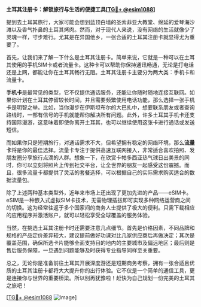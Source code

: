 **土耳其注册卡：解锁旅行与生活的便捷工具[[TG💪+ @esim1088](https://t.me/s/esim1088)]**

提到去土耳其旅行，大家可能会想到蓝顶白墙的圣索菲亚大教堂、绵延的爱琴海沙滩以及香气扑鼻的土耳其烤肉。然而，对于现代人来说，没有网络的生活就像少了灵魂一样，寸步难行。尤其是在异国他乡，一张合适的土耳其注册卡就显得尤为重要了。

首先，让我们来了解一下什么是土耳其注册卡。简单来说，它就是一种可以在土耳其使用的手机SIM卡或者流量卡。这种卡可以帮助你保持通讯畅通，无论是打电话还是上网，都能让你在土耳其畅行无阻。土耳其注册卡主要分为两大类：手机卡和流量卡。

**手机卡**是最常见的类型，它不仅提供通话服务，还能让你随时随地连接互联网。如果你计划在土耳其停留较长时间，并且需要频繁使用电话功能，那么选择一张手机卡是明智之举。比如，当你漫步在伊斯坦布尔的大巴扎中，想要联系朋友或者查询路线时，一部有信号的手机就能帮你解决所有问题。此外，许多土耳其手机卡还支持国际漫游，这意味着即使你离开土耳其，也可以继续使用这张卡进行通话或发送短信。

而如果你只是短期旅行，对通话需求不大，但希望拥有稳定的网络环境，那么**流量卡**将是你的最佳选择。流量卡专注于提供高速互联网接入，非常适合喜欢拍照、发朋友圈分享旅行点滴的人群。想象一下，在欣赏卡帕多西亚热气球日出美景的同时，你可以立刻将照片上传到社交平台，让全世界的朋友一起感受这份震撼。而且，很多流量卡都提供了灵活的套餐选择，可以根据自己的实际需求购买适合的数据流量包。

除了上述两种基本类型外，近年来市场上还出现了更加先进的产品——eSIM卡。eSIM是一种嵌入式虚拟SIM卡技术，无需物理插拔即可实现多种网络运营商之间的切换。这为经常往返于多个国家间的商务人士提供了极大的便利。只需下载相应的应用程序并激活账户，就可以轻松享受全球覆盖的服务体验。

当然，在挑选土耳其注册卡时还需要注意几点细节。首先是价格因素，不同品牌和规格的产品定价差异较大，建议提前做好功课对比几家供应商后再做决定；其次是覆盖范围，确保所选卡片能够全面支持目的地内的主要城市及偏远地区；最后则是售后服务保障，一旦遇到问题能够及时获得专业指导同样至关重要。

总之，无论你是准备前往土耳其开展深度游还是短期商务考察，拥有一张合适且优质的土耳其注册卡都将大大提升你的出行体验。它不仅是一个简单的通信工具，更是连接你与世界的重要桥梁。所以别再犹豫啦！赶快为自己规划一份完美的土耳其之旅吧！

[[TG💪+ @esim1088](https://t.me/s/esim1088) ![Image](https://i.postimg.cc/4NQfJmqS/Snipaste-2025-05-13-00-14-12.png)]